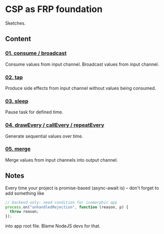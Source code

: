 # CSP as FRP foundation

Sketches.

## Content

### [01. consume / broadcast](./01.consume.broadcast.md)

Consume values from input channel. Broadcast values from input channel.

### [02. tap](./02.tap.md)

Produce side effects from input channel without values being consumed.

### [03. sleep](./03.sleep.md)

Pause task for defined time.

### [04. drawEvery / callEvery / repeatEvery](./04.drawEvery.callEvery.repeatEvery.md)

Generate sequential values over time.

### [05. merge](./05.merge.md)

Merge values from input channels into output channel.

## Notes

Every time your project is promise-based (async-await is) – don't forget to add something like

```js
// backend only: need condition for isomorphic app
process.on("unhandledRejection", function (reason, p) {
  throw reason;
});
```

into app root file. Blame NodeJS devs for that.
